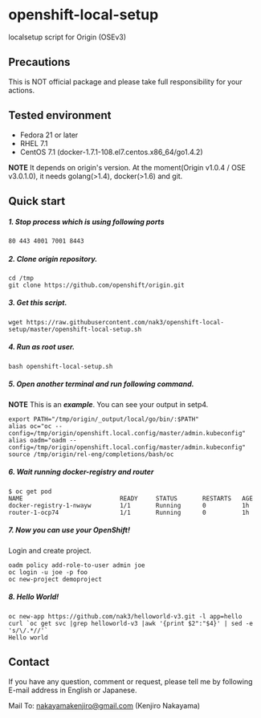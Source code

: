 openshift-local-setup
==================
localsetup script for Origin (OSEv3)

Precautions
----------

This is NOT official package and please take full responsibility for your actions.

Tested environment
----------

- Fedora 21 or later
- RHEL 7.1
- CentOS 7.1 (docker-1.7.1-108.el7.centos.x86_64/go1.4.2)

**NOTE** It depends on origin's version. At the moment(Origin v1.0.4 / OSE v3.0.1.0), it needs golang(>1.4), docker(>1.6) and git.

Quick start
----------

##### 1. Stop process which is using following ports 

~~~
80 443 4001 7001 8443
~~~

##### 2. Clone origin repository.

~~~
cd /tmp
git clone https://github.com/openshift/origin.git
~~~

##### 3. Get this script.

~~~
wget https://raw.githubusercontent.com/nak3/openshift-local-setup/master/openshift-local-setup.sh
~~~

##### 4. Run as root user.

~~~
bash openshift-local-setup.sh
~~~

##### 5. Open another terminal and run following command.

**NOTE** This is an ***example***. You can see your output in setp4.
~~~
export PATH="/tmp/origin/_output/local/go/bin/:$PATH"
alias oc="oc --config=/tmp/origin/openshift.local.config/master/admin.kubeconfig" 
alias oadm="oadm --config=/tmp/origin/openshift.local.config/master/admin.kubeconfig"
source /tmp/origin/rel-eng/completions/bash/oc
~~~

##### 6. Wait running docker-registry and router

~~~
$ oc get pod
NAME                           READY     STATUS       RESTARTS   AGE
docker-registry-1-nwayw        1/1       Running      0          1h
router-1-ocp74                 1/1       Running      0          1h
~~~

##### 7. Now you can use your OpenShift!

Login and create project.

~~~
oadm policy add-role-to-user admin joe
oc login -u joe -p foo
oc new-project demoproject
~~~

##### 8. Hello World!

~~~
oc new-app https://github.com/nak3/helloworld-v3.git -l app=hello
curl `oc get svc |grep helloworld-v3 |awk '{print $2":"$4}' | sed -e 's/\/.*//'`
Hello world
~~~

Contact
----------

If you have any question, comment or request, please tell me by following E-mail address in English or Japanese.

Mail To: <nakayamakenjiro@gmail.com> (Kenjiro Nakayama)
